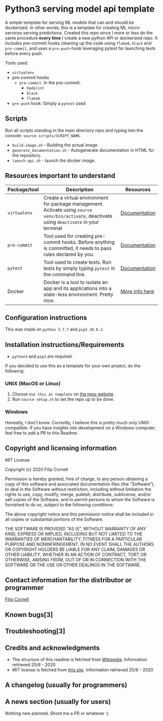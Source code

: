# Python3 serving model api template

A simple template for serving ML models that can and should be dockerized. In other words, this is a template for creating ML micro-services serving predictions. Created this repo since I more or less do the same procedure **every time** I create a new python API or dockerized repo. It includes pre-commit hooks cleaning up the code using `flake8`, `black` and `pre-commit`, and uses a `pre-push`-hook leveraging pytest for launching tests before every push.

Tools used:
- `virtualenv`
- pre-commit hooks
  - `pre-commit`. In the pre-commit:
    - `hadolint`
    - `black`
    - `flake8`
- `pre-push` hook: Simply a `pytest` used

## Scripts

Run all scripts standing in the main directory repo and typing into the console: `source scripts/SCRIPT_NAME`.

- `build-image.sh` - Building the actual image
- `generate_documentation.sh` - Autogenerate documentation in HTML for the repository.
- `launch-api.sh` - launch the docker image.

## Resources important to understand

Package/tool | Description | Resources
-------------|-------------|----------
 `virtualenv`  | Create a virtual environment for package management. Activate using `source venv/bin/activate`, deactivate using `deactivate` in your terminal | [Documentation](https://docs.python.org/3/library/venv.html)
`pre-commit` | Tool used for creating pre-commit hooks. Before anything is committed, it needs to pass rules declared by you. | [Documentation](http://pre-commit.com/)
 `pytest` | Tool used to create tests. Run tests by simply typing `pytest` in the command line. | [Documentation](https://docs.pytest.org/en/stable/)
Docker | Docker is a tool to isolate an app and its applications into a state-less environment. Pretty nice. | [More info here](https://www.docker.com/)

## Configuration instructions

This was made on `python 3.7.7` and `pip3 20.0.2`.

## Installation instructions/Requirements

- `python3` and `pip3` are required.

If you decided to use this as a template for your own project, do the following:

### UNIX (MacOS or Linux)

1. Choose `Use this as template` on [the repo website](https://github.com/Filco306/serving-model-template).
2. Run `source setup.sh` to set the repo up to be done.

### Windows

Honestly, I don't know. Currently, I believe this is pretty much only UNIX-compatible. If you have insights into development on a Windows-computer, feel free to add a PR to this Readme.

## Copyright and licensing information

MIT License

Copyright (c) 2020 Filip Cornell

Permission is hereby granted, free of charge, to any person obtaining a copy
of this software and associated documentation files (the "Software"), to deal
in the Software without restriction, including without limitation the rights
to use, copy, modify, merge, publish, distribute, sublicense, and/or sell
copies of the Software, and to permit persons to whom the Software is
furnished to do so, subject to the following conditions:

The above copyright notice and this permission notice shall be included in all
copies or substantial portions of the Software.

THE SOFTWARE IS PROVIDED "AS IS", WITHOUT WARRANTY OF ANY KIND, EXPRESS OR
IMPLIED, INCLUDING BUT NOT LIMITED TO THE WARRANTIES OF MERCHANTABILITY,
FITNESS FOR A PARTICULAR PURPOSE AND NONINFRINGEMENT. IN NO EVENT SHALL THE
AUTHORS OR COPYRIGHT HOLDERS BE LIABLE FOR ANY CLAIM, DAMAGES OR OTHER
LIABILITY, WHETHER IN AN ACTION OF CONTRACT, TORT OR OTHERWISE, ARISING FROM,
OUT OF OR IN CONNECTION WITH THE SOFTWARE OR THE USE OR OTHER DEALINGS IN THE
SOFTWARE.

## Contact information for the distributor or programmer

[Filip Cornell](mailto:c.filip.cornell@gmail.com?subject=Regarding%20your%20awesome%20repo)

## Known bugs[3]

## Troubleshooting[3]

## Credits and acknowledgments

- The structure of this readme is fetched from [Wikipedia](https://en.wikipedia.org/wiki/README). Information retrieved 25/6 - 2020
- MIT license is fetched from [this site](https://choosealicense.com/licenses/mit/). Information retrieved 25/6 - 2020

## A changelog (usually for programmers)

## A news section (usually for users)

Nothing new planned. Shoot me a PR or whatever :)
